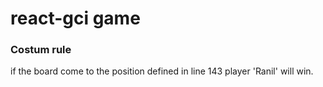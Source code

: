# react-gci game
### Costum rule
if the board come to the position defined in line 143 player 'Ranil' will win.
